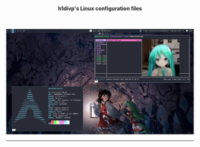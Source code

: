 <h2></h2><br>

<p align="center">
    <b>h1divp's Linux configuration files</b>
</p>

<h2></h2><br>

<div align="center">
    <img src=".github/dotfiles-img.jpg" alt="screenshot of dotfiles">
</div>
<hr>
